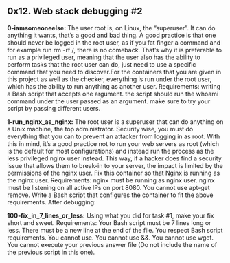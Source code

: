 ## 0x12. Web stack debugging #2


**0-iamsomeoneelse:** The user root is, on Linux, the “superuser”. It can do anything it wants, that’s a good and bad thing. A good practice is that one should never be logged in the root user, as if you fat finger a command and for example run rm -rf /, there is no comeback. That’s why it is preferable to run as a privileged user, meaning that the user also has the ability to perform tasks that the root user can do, just need to use a specific command that you need to discover.For the containers that you are given in this project as well as the checker, everything is run under the root user, which has the ability to run anything as another user.
Requirements:
writing a Bash script that accepts one argument.
the script should run the whoami command under the user passed as an argument.
make sure to try your script by passing different users.


**1-run_nginx_as_nginx:** The root user is a superuser that can do anything on a Unix machine, the top administrator. Security wise, you must do everything that you can to prevent an attacker from logging in as root. With this in mind, it’s a good practice not to run your web servers as root (which is the default for most configurations) and instead run the process as the less privileged nginx user instead. This way, if a hacker does find a security issue that allows them to break-in to your server, the impact is limited by the permissions of the nginx user.
Fix this container so that Nginx is running as the nginx user.
Requirements:
nginx must be running as nginx user.
nginx must be listening on all active IPs on port 8080.
You cannot use apt-get remove.
Write a Bash script that configures the container to fit the above requirements.
After debugging:


**100-fix_in_7_lines_or_less:** Using what you did for task #1, make your fix short and sweet.
Requirements:
Your Bash script must be 7 lines long or less.
There must be a new line at the end of the file.
You respect Bash script requirements.
You cannot use.
You cannot use &&.
You cannot use wget.
You cannot execute your previous answer file (Do not include the name of the previous script in this one).
